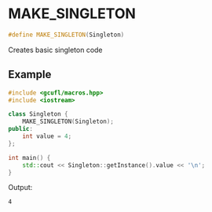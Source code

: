 # MAKE_SINGLETON
```cpp
#define MAKE_SINGLETON(Singleton)
```
Creates basic singleton code
## Example
```cpp
#include <gcufl/macros.hpp>
#include <iostream>

class Singleton {
	MAKE_SINGLETON(Singleton);
public:
	int value = 4;
};

int main() {
	std::cout << Singleton::getInstance().value << '\n';
}
```
Output:
```
4
```
